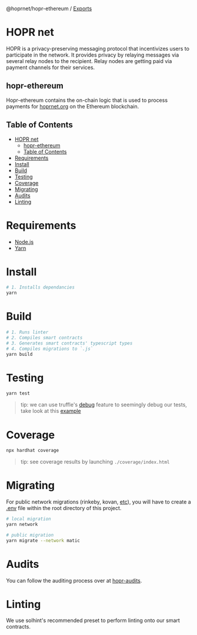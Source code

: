 @hoprnet/hopr-ethereum / [Exports](modules.md)

# HOPR net

HOPR is a privacy-preserving messaging protocol that incentivizes users to participate in the network. It provides privacy by relaying messages via several relay nodes to the recipient. Relay nodes are getting paid via payment channels for their services.

## hopr-ethereum

Hopr-ethereum contains the on-chain logic that is used to process payments for [hoprnet.org](https://hoprnet.org) on the Ethereum blockchain.

## Table of Contents

- [HOPR net](#hopr-net)
  - [hopr-ethereum](#hopr-ethereum)
  - [Table of Contents](#table-of-contents)
- [Requirements](#requirements)
- [Install](#install)
- [Build](#build)
- [Testing](#testing)
- [Coverage](#coverage)
- [Migrating](#migrating)
- [Audits](#audits)
- [Linting](#linting)

# Requirements

- [Node.js](https://nodejs.org)
- [Yarn](https://yarnpkg.com)

# Install

```bash
# 1. Installs dependancies
yarn
```

# Build

```bash
# 1. Runs linter
# 2. Compiles smart contracts
# 3. Generates smart contracts' typescript types
# 4. Compiles migrations to `.js`
yarn build
```

# Testing

```bash
yarn test
```

> tip: we can use truffle's [debug](https://www.trufflesuite.com/docs/truffle/getting-started/debugging-your-contracts#debugging-your-contracts) feature to seemingly debug our tests, take look at this [example](./examples/test/DebugExample.test.ts)

# Coverage

```bash
npx hardhat coverage
```

> tip: see coverage results by launching `./coverage/index.html`

# Migrating

For public network migrations (rinkeby, kovan, [etc](./utils/networks.ts)), you will have to create a [.env](./.env.example) file within the root directory of this project.

```bash
# local migration
yarn network

# public migration
yarn migrate --network matic
```

# Audits

You can follow the auditing process over at [hopr-audits](https://github.com/hoprnet/hopr-audits).

# Linting

We use solhint's recommended preset to perform linting onto our smart contracts.
